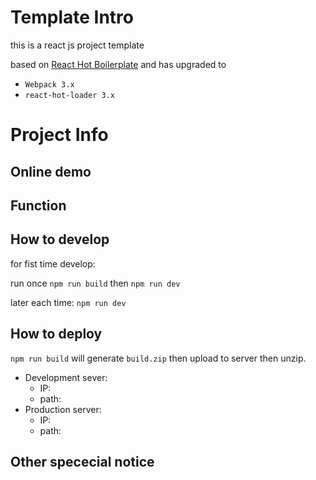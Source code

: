 # Template Intro
this is a react js project template

based on [React Hot Boilerplate](https://github.com/gaearon/react-hot-boilerplate)
and has upgraded to
- `Webpack 3.x`
- `react-hot-loader 3.x`

# Project Info
## Online demo

## Function

## How to develop
for fist time develop:

run once
```npm run build```
then
```npm run dev```

later each time:
```npm run dev```

## How to deploy
```npm run build```
will generate `build.zip`
then upload to server then unzip.

- Development sever:
  - IP:
  - path:
- Production server:
  - IP:
  - path:

## Other spececial notice
